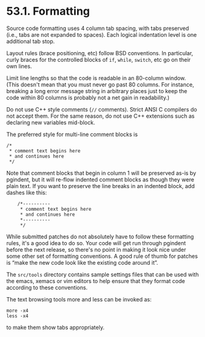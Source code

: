 # 53.1. Formatting

Source code formatting uses 4 column tab spacing, with tabs preserved \(i.e., tabs are not expanded to spaces\). Each logical indentation level is one additional tab stop.

Layout rules \(brace positioning, etc\) follow BSD conventions. In particular, curly braces for the controlled blocks of `if`, `while`, `switch`, etc go on their own lines.

Limit line lengths so that the code is readable in an 80-column window. \(This doesn't mean that you must never go past 80 columns. For instance, breaking a long error message string in arbitrary places just to keep the code within 80 columns is probably not a net gain in readability.\)

Do not use C++ style comments \(`//` comments\). Strict ANSI C compilers do not accept them. For the same reason, do not use C++ extensions such as declaring new variables mid-block.

The preferred style for multi-line comment blocks is

```text
/*
 * comment text begins here
 * and continues here
 */
```

Note that comment blocks that begin in column 1 will be preserved as-is by pgindent, but it will re-flow indented comment blocks as though they were plain text. If you want to preserve the line breaks in an indented block, add dashes like this:

```text
    /*----------
     * comment text begins here
     * and continues here
     *----------
     */
```

While submitted patches do not absolutely have to follow these formatting rules, it's a good idea to do so. Your code will get run through pgindent before the next release, so there's no point in making it look nice under some other set of formatting conventions. A good rule of thumb for patches is “make the new code look like the existing code around it”.

The `src/tools` directory contains sample settings files that can be used with the emacs, xemacs or vim editors to help ensure that they format code according to these conventions.

The text browsing tools more and less can be invoked as:

```text
more -x4
less -x4
```

to make them show tabs appropriately.


